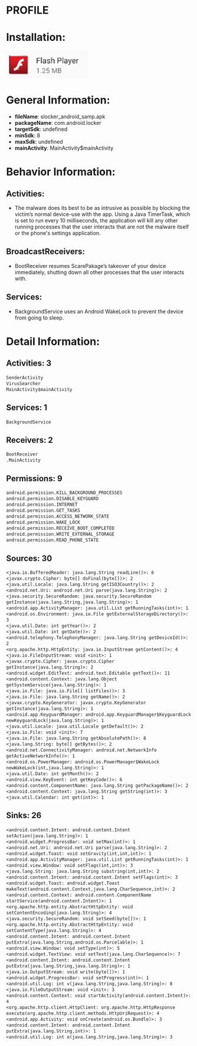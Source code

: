# PROFILE
# Installation:
![ICON](icon.png)
# General Information:
- **fileName**: slocker_android_samp.apk
- **packageName**: com.android.locker
- **targetSdk**: undefined
- **minSdk**: 8
- **maxSdk**: undefined
- **mainActivity**: MainActivity$mainActivity
# Behavior Information:
## Activities:
-  The malware does its best to be as intrusive as possible by blocking the victim’s normal device-use with the app. Using a Java TimerTask, which is set to run every 10 milliseconds, the application will kill any other running processes that the user interacts that are not the malware itself or the phone's settings application. 
## BroadcastReceivers:
-  BootReceiver resumes ScarePakage’s
takeover of your device immediately, shutting down all other processes that the user interacts with. 
## Services:
- BackgroundService uses an Android WakeLock to prevent the device from going to
sleep. 
# Detail Information:
## Activities: 3
	SenderActivity
	VirusSearcher
	MainActivity$mainActivity
## Services: 1
	BackgroundService
## Receivers: 2
	BootReceiver
	.MainActivity
## Permissions: 9
	android.permission.KILL_BACKGROUND_PROCESSES
	android.permission.DISABLE_KEYGUARD
	android.permission.INTERNET
	android.permission.GET_TASKS
	android.permission.ACCESS_NETWORK_STATE
	android.permission.WAKE_LOCK
	android.permission.RECEIVE_BOOT_COMPLETED
	android.permission.WRITE_EXTERNAL_STORAGE
	android.permission.READ_PHONE_STATE
## Sources: 30
	<java.io.BufferedReader: java.lang.String readLine()>: 6
	<javax.crypto.Cipher: byte[] doFinal(byte[])>: 2
	<java.util.Locale: java.lang.String getISO3Country()>: 2
	<android.net.Uri: android.net.Uri parse(java.lang.String)>: 2
	<java.security.SecureRandom: java.security.SecureRandom getInstance(java.lang.String,java.lang.String)>: 1
	<android.app.ActivityManager: java.util.List getRunningTasks(int)>: 1
	<android.os.Environment: java.io.File getExternalStorageDirectory()>: 3
	<java.util.Date: int getYear()>: 2
	<java.util.Date: int getDate()>: 2
	<android.telephony.TelephonyManager: java.lang.String getDeviceId()>: 2
	<org.apache.http.HttpEntity: java.io.InputStream getContent()>: 4
	<java.io.FileInputStream: void <init>: 1
	<javax.crypto.Cipher: javax.crypto.Cipher getInstance(java.lang.String)>: 2
	<android.widget.EditText: android.text.Editable getText()>: 11
	<android.content.Context: java.lang.Object getSystemService(java.lang.String)>: 1
	<java.io.File: java.io.File[] listFiles()>: 3
	<java.io.File: java.lang.String getName()>: 2
	<javax.crypto.KeyGenerator: javax.crypto.KeyGenerator getInstance(java.lang.String)>: 1
	<android.app.KeyguardManager: android.app.KeyguardManager$KeyguardLock newKeyguardLock(java.lang.String)>: 1
	<java.util.Locale: java.util.Locale getDefault()>: 2
	<java.io.File: void <init>: 7
	<java.io.File: java.lang.String getAbsolutePath()>: 8
	<java.lang.String: byte[] getBytes()>: 2
	<android.net.ConnectivityManager: android.net.NetworkInfo getActiveNetworkInfo()>: 1
	<android.os.PowerManager: android.os.PowerManager$WakeLock newWakeLock(int,java.lang.String)>: 1
	<java.util.Date: int getMonth()>: 2
	<android.view.KeyEvent: int getKeyCode()>: 6
	<android.content.ComponentName: java.lang.String getPackageName()>: 2
	<android.content.Context: java.lang.String getString(int)>: 3
	<java.util.Calendar: int get(int)>: 1
## Sinks: 26
	<android.content.Intent: android.content.Intent setAction(java.lang.String)>: 1
	<android.widget.ProgressBar: void setMax(int)>: 1
	<android.net.Uri: android.net.Uri parse(java.lang.String)>: 2
	<android.widget.Toast: void setGravity(int,int,int)>: 1
	<android.app.ActivityManager: java.util.List getRunningTasks(int)>: 1
	<android.view.Window: void setFlags(int,int)>: 3
	<java.lang.String: java.lang.String substring(int,int)>: 2
	<android.content.Intent: android.content.Intent setFlags(int)>: 3
	<android.widget.Toast: android.widget.Toast makeText(android.content.Context,java.lang.CharSequence,int)>: 2
	<android.content.Context: android.content.ComponentName startService(android.content.Intent)>: 1
	<org.apache.http.entity.AbstractHttpEntity: void setContentEncoding(java.lang.String)>: 4
	<java.security.SecureRandom: void setSeed(byte[])>: 1
	<org.apache.http.entity.AbstractHttpEntity: void setContentType(java.lang.String)>: 4
	<android.content.Intent: android.content.Intent putExtra(java.lang.String,android.os.Parcelable)>: 1
	<android.view.Window: void setType(int)>: 5
	<android.widget.TextView: void setText(java.lang.CharSequence)>: 7
	<android.content.Intent: android.content.Intent putExtra(java.lang.String,java.lang.String)>: 1
	<java.io.OutputStream: void write(byte[])>: 1
	<android.widget.ProgressBar: void setProgress(int)>: 1
	<android.util.Log: int v(java.lang.String,java.lang.String)>: 8
	<java.io.FileOutputStream: void <init>: 3
	<android.content.Context: void startActivity(android.content.Intent)>: 4
	<org.apache.http.client.HttpClient: org.apache.http.HttpResponse execute(org.apache.http.client.methods.HttpUriRequest)>: 4
	<android.app.Activity: void onCreate(android.os.Bundle)>: 3
	<android.content.Intent: android.content.Intent putExtra(java.lang.String,int)>: 1
	<android.util.Log: int e(java.lang.String,java.lang.String)>: 3
